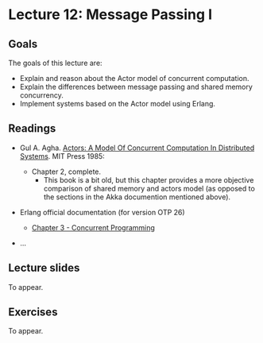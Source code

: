 # Lecture 12: Message Passing I

## Goals

The goals of this lecture are:

* Explain and reason about the Actor model of concurrent computation.
* Explain the differences between message passing and shared memory concurrency.
* Implement systems based on the Actor model using Erlang.

## Readings

* Gul A. Agha. [Actors: A Model Of Concurrent Computation In Distributed Systems](https://apps.dtic.mil/dtic/tr/fulltext/u2/a157917.pdf). MIT Press 1985:
  * Chapter 2, complete.
	* This book is a bit old, but this chapter provides a more objective comparison of shared memory and actors model (as opposed to the sections in the Akka documention mentioned above).
    
* Erlang official documentation (for version OTP 26) 
  * [Chapter 3 - Concurrent Programming](https://www.erlang.org/docs/26/getting_started/conc_prog)

* ...


## Lecture slides

To appear.

## Exercises

To appear.
